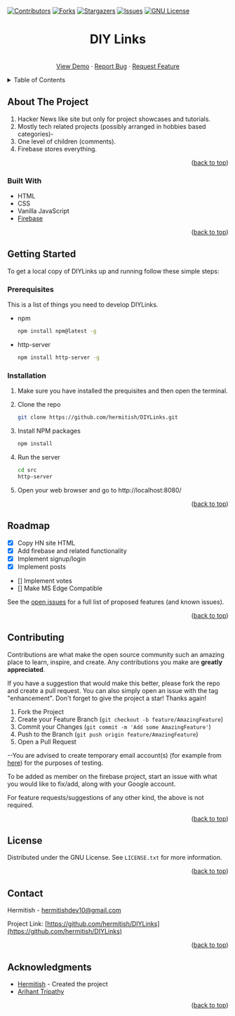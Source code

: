 <div id="top"></div>

<!-- PROJECT SHIELDS -->

[![Contributors][contributors-shield]][contributors-url]
[![Forks][forks-shield]][forks-url]
[![Stargazers][stars-shield]][stars-url]
[![Issues][issues-shield]][issues-url]
[![GNU License][license-shield]][license-url]

<!-- PROJECT LOGO (not yet designed) -->
<!-- <br />
<div align="center">
  <a href="https://github.com/hermitish/DIYLinks">
    <img src="images/logo.png" alt="Logo" width="80" height="80">
  </a> -->

<h1 align="center">DIY Links</h3>

  <p align="center">    
    <br />
    <a href="https://github.com/hermitish/DIYLinks">View Demo</a>
    ·
    <a href="https://github.com/hermitish/DIYLinks/issues">Report Bug</a>
    ·
    <a href="https://github.com/hermitish/DIYLinks/issues">Request Feature</a>
  </p>
</div>

<!-- TABLE OF CONTENTS -->
<details>
  <summary>Table of Contents</summary>
  <ol>
    <li>
      <a href="#about-the-project">About The Project</a>
      <ul>
        <li><a href="#built-with">Built With</a></li>
      </ul>
    </li>
    <li>
      <a href="#getting-started">Getting Started</a>
      <ul>
        <li><a href="#prerequisites">Prerequisites</a></li>
        <li><a href="#installation">Installation</a></li>
      </ul>
    </li>
    <li><a href="#usage">Usage</a></li>
    <li><a href="#roadmap">Roadmap</a></li>
    <li><a href="#contributing">Contributing</a></li>
    <li><a href="#license">License</a></li>
    <li><a href="#contact">Contact</a></li>
    <li><a href="#acknowledgments">Acknowledgments</a></li>
  </ol>
</details>

<!-- ABOUT THE PROJECT -->

## About The Project

<!-- [![Product Name Screen Shot][product-screenshot]](https://example.com) -->

1. Hacker News like site but only for project showcases and tutorials.
2. Mostly tech related projects (possibly arranged in hobbies based categories)-
3. One level of children (comments).
4. Firebase stores everything.

<p align="right">(<a href="#top">back to top</a>)</p>

### Built With

- HTML
- CSS
- Vanilla JavaScript
- [Firebase](https://firebase.google.com/)

<p align="right">(<a href="#top">back to top</a>)</p>

<!-- GETTING STARTED -->

## Getting Started

To get a local copy of DIYLinks up and running follow these simple steps:

### Prerequisites

This is a list of things you need to develop DIYLinks.

- npm
  ```sh
  npm install npm@latest -g
  ```
- http-server
  ```sh
  npm install http-server -g
  ```
  <!-- I guess the http-server could be installed automatically with npm install in the future. -->

### Installation

1. Make sure you have installed the prequisites and then open the terminal.

2. Clone the repo
   ```sh
   git clone https://github.com/hermitish/DIYLinks.git
   ```
3. Install NPM packages
   ```sh
   npm install
   ```
4. Run the server
   ```sh
   cd src
   http-server
   ```
5. Open your web browser and go to http://localhost:8080/

<p align="right">(<a href="#top">back to top</a>)</p>

<!-- USAGE EXAMPLES -->

<!-- ## Usage

Use this space to show useful examples of how a project can be used. Additional screenshots, code examples and demos work well in this space. You may also link to more resources.

<p align="right">(<a href="#top">back to top</a>)</p> -->

<!-- ROADMAP -->

## Roadmap

- [x] Copy HN site HTML
- [x] Add firebase and related functionality
- [x] Implement signup/login
- [x] Implement posts
- [] Implement votes
- [] Make MS Edge Compatible

See the [open issues](https://github.com/hermitish/DIYLinks/issues) for a full list of proposed features (and known issues).

<p align="right">(<a href="#top">back to top</a>)</p>

<!-- CONTRIBUTING -->

## Contributing

Contributions are what make the open source community such an amazing place to learn, inspire, and create. Any contributions you make are **greatly appreciated**.

If you have a suggestion that would make this better, please fork the repo and create a pull request. You can also simply open an issue with the tag "enhancement".
Don't forget to give the project a star! Thanks again!

1. Fork the Project
2. Create your Feature Branch (`git checkout -b feature/AmazingFeature`)
3. Commit your Changes (`git commit -m 'Add some AmazingFeature'`)
4. Push to the Branch (`git push origin feature/AmazingFeature`)
5. Open a Pull Request

--You are advised to create temporary email account(s) (for example from [here](https://temp-mail.org/)) for the purposes of testing.

To be added as member on the firebase project, start an issue with what you would like to fix/add, along with your Google account.

For feature requests/suggestions of any other kind, the above is not required.

<p align="right">(<a href="#top">back to top</a>)</p>

<!-- LICENSE -->

## License

Distributed under the GNU License. See `LICENSE.txt` for more information.

<p align="right">(<a href="#top">back to top</a>)</p>

<!-- CONTACT -->

## Contact

Hermitish - hermitishdev10@gmail.com

Project Link: [https://github.com/hermitish/DIYLinks](https://github.com/hermitish/DIYLinks)

<p align="right">(<a href="#top">back to top</a>)</p>

<!-- ACKNOWLEDGMENTS -->

## Acknowledgments

- [Hermitish](https://github.com/hermitish) - Created the project
- [Arihant Tripathy](https://github.com/Arihant25)

<p align="right">(<a href="#top">back to top</a>)</p>

<!-- MARKDOWN LINKS & IMAGES -->
<!-- https://www.markdownguide.org/basic-syntax/#reference-style-links -->

[contributors-shield]: https://img.shields.io/github/contributors/hermitish/DIYLinks.svg?style=for-the-badge
[contributors-url]: https://github.com/hermitish/DIYLinks/graphs/contributors
[forks-shield]: https://img.shields.io/github/forks/hermitish/DIYLinks.svg?style=for-the-badge
[forks-url]: https://github.com/hermitish/DIYLinks/network/members
[stars-shield]: https://img.shields.io/github/stars/hermitish/DIYLinks.svg?style=for-the-badge
[stars-url]: https://github.com/hermitish/DIYLinks/stargazers
[issues-shield]: https://img.shields.io/github/issues/hermitish/DIYLinks.svg?style=for-the-badge
[issues-url]: https://github.com/hermitish/DIYLinks/issues
[license-shield]: https://img.shields.io/github/license/hermitish/DIYLinks.svg?style=for-the-badge
[license-url]: https://github.com/hermitish/DIYLinks/blob/master/LICENSE.txt
[product-screenshot]: images/screenshot.png
